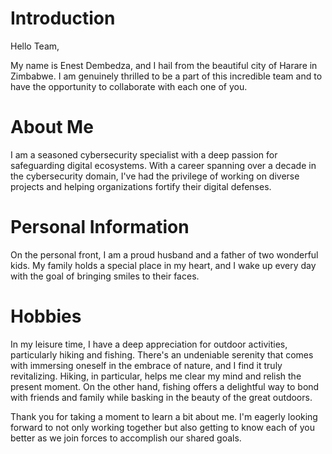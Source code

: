 # Introduction

Hello Team,

My name is Enest Dembedza, and I hail from the beautiful city of Harare in Zimbabwe. I am genuinely thrilled to be a part of this incredible team and to have the opportunity to collaborate with each one of you.

# About Me

I am a seasoned cybersecurity specialist with a deep passion for safeguarding digital ecosystems. With a career spanning over a decade in the cybersecurity domain, I've had the privilege of working on diverse projects and helping organizations fortify their digital defenses.

# Personal Information

On the personal front, I am a proud husband and a father of two wonderful kids. My family holds a special place in my heart, and I wake up every day with the goal of bringing smiles to their faces.

# Hobbies 

In my leisure time, I have a deep appreciation for outdoor activities, particularly hiking and fishing. There's an undeniable serenity that comes with immersing oneself in the embrace of nature, and I find it truly revitalizing. Hiking, in particular, helps me clear my mind and relish the present moment. On the other hand, fishing offers a delightful way to bond with friends and family while basking in the beauty of the great outdoors.

Thank you for taking a moment to learn a bit about me. I'm eagerly looking forward to not only working together but also getting to know each of you better as we join forces to accomplish our shared goals.
